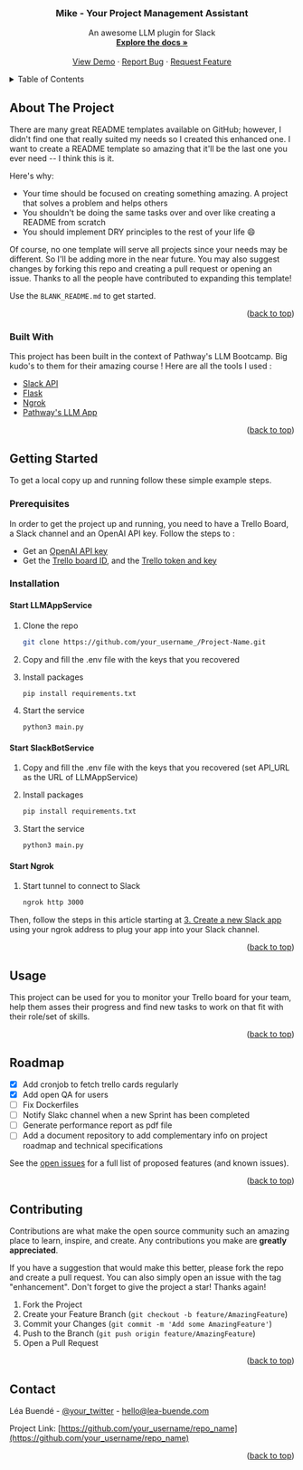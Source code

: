 <!-- PROJECT LOGO -->
<br />
<div align="center">

  <h3 align="center">Mike - Your Project Management Assistant</h3>

  <p align="center">
    An awesome LLM plugin for Slack
    <br />
    <a href="https://github.com/othneildrew/Best-README-Template"><strong>Explore the docs »</strong></a>
    <br />
    <br />
    <a href="https://github.com/othneildrew/Best-README-Template">View Demo</a>
    ·
    <a href="https://github.com/othneildrew/Best-README-Template/issues">Report Bug</a>
    ·
    <a href="https://github.com/othneildrew/Best-README-Template/issues">Request Feature</a>
  </p>
</div>



<!-- TABLE OF CONTENTS -->
<details>
  <summary>Table of Contents</summary>
  <ol>
    <li>
      <a href="#about-the-project">About The Project</a>
      <ul>
        <li><a href="#built-with">Built With</a></li>
      </ul>
    </li>
    <li>
      <a href="#getting-started">Getting Started</a>
      <ul>
        <li><a href="#prerequisites">Prerequisites</a></li>
        <li><a href="#installation">Installation</a></li>
      </ul>
    </li>
    <li><a href="#usage">Usage</a></li>
    <li><a href="#roadmap">Roadmap</a></li>
    <li><a href="#contributing">Contributing</a></li>
    <li><a href="#license">License</a></li>
    <li><a href="#contact">Contact</a></li>
    <li><a href="#acknowledgments">Acknowledgments</a></li>
  </ol>
</details>



<!-- ABOUT THE PROJECT -->
## About The Project

There are many great README templates available on GitHub; however, I didn't find one that really suited my needs so I created this enhanced one. I want to create a README template so amazing that it'll be the last one you ever need -- I think this is it.

Here's why:
* Your time should be focused on creating something amazing. A project that solves a problem and helps others
* You shouldn't be doing the same tasks over and over like creating a README from scratch
* You should implement DRY principles to the rest of your life :smile:

Of course, no one template will serve all projects since your needs may be different. So I'll be adding more in the near future. You may also suggest changes by forking this repo and creating a pull request or opening an issue. Thanks to all the people have contributed to expanding this template!

Use the `BLANK_README.md` to get started.

<p align="right">(<a href="#readme-top">back to top</a>)</p>



### Built With

This project has been built in the context of Pathway's LLM Bootcamp. Big kudo's to them for their amazing course !
Here are all the tools I used :

* [Slack API](https://api.slack.com/)
* [Flask](https://flask.palletsprojects.com/en/3.0.x/)
* [Ngrok](https://ngrok.com/)
* [Pathway's LLM App](https://pathway.com/developers/showcases/llm-app-pathway)

<p align="right">(<a href="#readme-top">back to top</a>)</p>



<!-- GETTING STARTED -->
## Getting Started

To get a local copy up and running follow these simple example steps.

### Prerequisites

In order to get the project up and running, you need to have a Trello Board, a Slack channel and an OpenAI API key.
Follow the steps to :
- Get an [OpenAI API key](https://help.openai.com/en/articles/4936850-where-do-i-find-my-secret-api-key)
- Get the [Trello board ID](https://community.atlassian.com/t5/Trello-questions/How-to-get-Trello-Board-ID/qaq-p/1347525), and the [Trello token and key](https://trello.com/app-key)

### Installation

#### Start LLMAppService
1. Clone the repo
   ```sh
   git clone https://github.com/your_username_/Project-Name.git
   ```
2. Copy and fill the .env file with the keys that you recovered

3. Install packages
   ```sh
   pip install requirements.txt
   ```
4. Start the service
   ```sh
   python3 main.py
   ```
#### Start SlackBotService
1. Copy and fill the .env file with the keys that you recovered (set API_URL as the URL of LLMAppService)

3. Install packages
   ```sh
   pip install requirements.txt
   ```
4. Start the service
   ```sh
   python3 main.py
   ```
#### Start Ngrok 
1. Start tunnel to connect to Slack
   ```sh
   ngrok http 3000
   ```

Then, follow the steps in this article starting at [3. Create a new Slack app](https://medium.com/developer-student-clubs-tiet/how-to-build-your-first-slack-bot-in-2020-with-python-flask-using-the-slack-events-api-4b20ae7b4f86) using your ngrok address to plug your app into your Slack channel.

<p align="right">(<a href="#readme-top">back to top</a>)</p>



<!-- USAGE EXAMPLES -->
## Usage

This project can be used for you to monitor your Trello board for your team, help them asses their progress and find new tasks to work on that fit with their role/set of skills.

<p align="right">(<a href="#readme-top">back to top</a>)</p>



<!-- ROADMAP -->
## Roadmap

- [x] Add cronjob to fetch trello cards regularly
- [x] Add open QA for users
- [ ] Fix Dockerfiles
- [ ] Notify Slakc channel when a new Sprint has been completed
- [ ] Generate performance report as pdf file
- [ ] Add a document repository to add complementary info on project roadmap and technical specifications

See the [open issues](https://github.com/othneildrew/Best-README-Template/issues) for a full list of proposed features (and known issues).

<p align="right">(<a href="#readme-top">back to top</a>)</p>



<!-- CONTRIBUTING -->
## Contributing

Contributions are what make the open source community such an amazing place to learn, inspire, and create. Any contributions you make are **greatly appreciated**.

If you have a suggestion that would make this better, please fork the repo and create a pull request. You can also simply open an issue with the tag "enhancement".
Don't forget to give the project a star! Thanks again!

1. Fork the Project
2. Create your Feature Branch (`git checkout -b feature/AmazingFeature`)
3. Commit your Changes (`git commit -m 'Add some AmazingFeature'`)
4. Push to the Branch (`git push origin feature/AmazingFeature`)
5. Open a Pull Request

<p align="right">(<a href="#readme-top">back to top</a>)</p>


<!-- CONTACT -->
## Contact

Léa Buendé - [@your_twitter](https://twitter.com/your_username) - hello@lea-buende.com

Project Link: [https://github.com/your_username/repo_name](https://github.com/your_username/repo_name)

<p align="right">(<a href="#readme-top">back to top</a>)</p>



